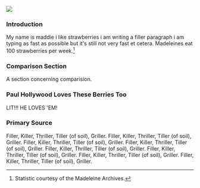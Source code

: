 <a href="https://www.juncture-digital.org"><img src="https://juncture-digital.github.io/juncture/static/images/ve-button.png"></a>

<param ve-config 
title="Strawberry Economics"    
source-image="https://upload.wikimedia.org/wikipedia/commons/3/35/Strawberry_poison_dart_frog_%2870539%29.jpg"   
banner="https://upload.wikimedia.org/wikipedia/commons/3/35/Strawberry_poison_dart_frog_%2870539%29.jpg" 
height=100
author="Madeleine Berry"
layout="vertical">

### Introduction 

My name is maddie i like strawberries i am writing a filler paragraph i am typing as fast as possible but it's still not very fast et cetera. Madeleines eat 100 strawberries per week.[^1]

<param ve-image
	   src="gh:maddowd/plant-humanities-summer-program/main/session-two/Strawb.jpg"
	   caption="An advertisement of a strawberry from *Allan's Strawberry Catalogue*, 1899">
	   
### Comparison Section 

A section concerning comparision. 

<param ve-compare
               src="wc:Garden_strawberry_(Fragaria_×_ananassa)_single2.jpg"
               caption="Strawberry">
<param ve-compare
               src="wc:Garden_strawberry_(Fragaria_×_ananassa)_halved.jpg">
			   
### Paul Hollywood Loves These Berries Too

LIT!!! HE LOVES 'EM!

<param ve-video
               src="895DfGuoqvU"
               start="1:20"
               end="2:20"
	   Caption="Tastyyyyyyy Paul">

### Primary Source

Filler, Killer, Thriller, Tiller (of soil), Griller. 
Filler, Killer, Thriller, Tiller (of soil), Griller. 
Filler, Killer, Thriller, Tiller (of soil), Griller. 
Filler, Killer, Thriller, Tiller (of soil), Griller. 
Filler, Killer, Thriller, Tiller (of soil), Griller. 
Filler, Killer, Thriller, Tiller (of soil), Griller. 
Filler, Killer, Thriller, Tiller (of soil), Griller. 
Filler, Killer, Thriller, Tiller (of soil), Griller. 

<param ve-iframe
               src="https://archive.org/details/CAT31118531/page/n2">



[^1]: Statistic courtesy of the Madeleine Archives.
